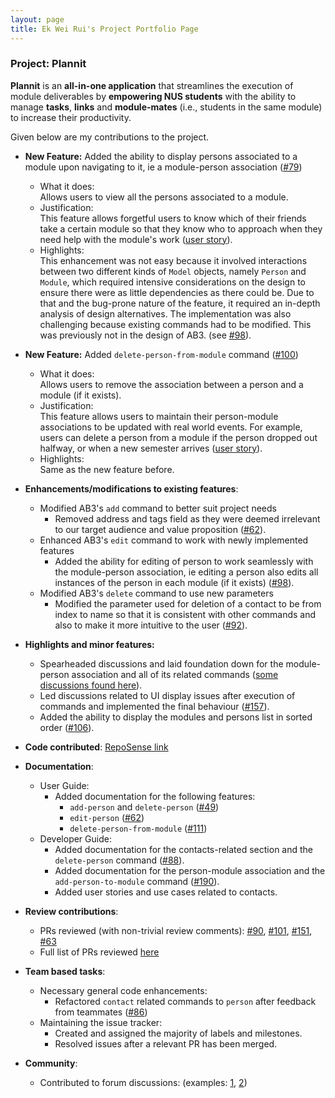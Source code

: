 ```yaml
---
layout: page
title: Ek Wei Rui's Project Portfolio Page
---
```


### Project: Plannit

**Plannit** is an **all-in-one application** that streamlines the execution of module
deliverables by **empowering NUS students** with the ability to manage **tasks**, **links** and
**module-mates** (i.e., students in the same module) to increase their productivity.

Given below are my contributions to the project.


* **New Feature:** Added the ability to display persons associated to a module upon navigating to it, ie a module-person
  association ([#79](https://github.com/AY2223S1-CS2103T-T10-1/tp/pull/79))
    * What it does: <br>
      Allows users to view all the persons associated to a module.
    * Justification: <br>
      This feature allows forgetful users to know which of their friends take a certain module so that they know who to
      approach when they need help with the module's work
      ([user story](https://github.com/AY2223S1-CS2103T-T10-1/tp/issues/80)).
    * Highlights: <br>
      This enhancement was not easy because it involved interactions between two
      different kinds of `Model` objects, namely `Person` and `Module`, which required intensive
      considerations on the design to ensure there were as little dependencies as there could be. Due to that and the
      bug-prone nature of the feature, it required an in-depth analysis of design alternatives. The implementation was
      also challenging because existing commands had to be modified. This was previously not in the design of AB3.
      (see [#98](https://github.com/AY2223S1-CS2103T-T10-1/tp/pull/98)).


* **New Feature:** Added `delete-person-from-module` command
  ([#100](https://github.com/AY2223S1-CS2103T-T10-1/tp/pull/100))
    * What it does: <br>
      Allows users to remove the association between a person and a module (if it exists).
    * Justification: <br>
      This feature allows users to maintain their person-module associations to be updated with real world events. For
      example, users can delete a person from a module if the person dropped out halfway, or when a new semester
      arrives ([user story](https://github.com/AY2223S1-CS2103T-T10-1/tp/issues/99)).
    * Highlights: <br>
      Same as the new feature before.


* **Enhancements/modifications to existing features**:
    * Modified AB3's `add` command to better suit project needs
        * Removed address and tags field as they were deemed irrelevant to our target audience and value proposition
          ([#62](https://github.com/AY2223S1-CS2103T-T10-1/tp/pull/62)).
    * Enhanced AB3's `edit` command to work with newly implemented features
        * Added the ability for editing of person to work seamlessly with the module-person association, ie editing a
          person also edits all instances of the person in each module (if it exists)
          ([#98](https://github.com/AY2223S1-CS2103T-T10-1/tp/pull/98)).
    * Modified AB3's `delete` command to use new parameters
        * Modified the parameter used for deletion of a contact to be from index to name so that it is consistent with
          other commands and also to make it more intuitive to the user
          ([#92](https://github.com/AY2223S1-CS2103T-T10-1/tp/pull/92)).


* **Highlights and minor features:**
    * Spearheaded discussions and laid foundation down for the module-person association and all of its related commands
      ([some discussions found here](https://github.com/AY2223S1-CS2103T-T10-1/tp/pull/79)).
    * Led discussions related to UI display issues after execution of commands and implemented the final behaviour
      ([#157](https://github.com/AY2223S1-CS2103T-T10-1/tp/pull/157)).
    * Added the ability to display the modules and persons list in sorted order
      ([#106](https://github.com/AY2223S1-CS2103T-T10-1/tp/pull/106)).


* **Code contributed**: [RepoSense link](https://nus-cs2103-ay2223s1.github.io/tp-dashboard/?search=ekweirui&breakdown=true)


* **Documentation**:
    * User Guide:
        * Added documentation for the following features:
            * `add-person` and `delete-person` ([#49](https://github.com/AY2223S1-CS2103T-T10-1/tp/pull/49))
            * `edit-person` ([#62](https://github.com/AY2223S1-CS2103T-T10-1/tp/pull/62))
            * `delete-person-from-module` ([#111](https://github.com/AY2223S1-CS2103T-T10-1/tp/pull/111))
    * Developer Guide:
        * Added documentation for the contacts-related section and the `delete-person` command
          ([#88](https://github.com/AY2223S1-CS2103T-T10-1/tp/pull/88)).
        * Added documentation for the person-module association and the `add-person-to-module` command
          ([#190](https://github.com/AY2223S1-CS2103T-T10-1/tp/pull/190)).
        * Added user stories and use cases related to contacts.


* **Review contributions**:
    * PRs reviewed (with non-trivial review comments):
      [#90](https://github.com/AY2223S1-CS2103T-T10-1/tp/pull/90),
      [#101](https://github.com/AY2223S1-CS2103T-T10-1/tp/pull/101),
      [#151](https://github.com/AY2223S1-CS2103T-T10-1/tp/pull/151),
      [#63](https://github.com/AY2223S1-CS2103T-T10-1/tp/pull/63)
    * Full list of PRs reviewed
      [here](https://github.com/AY2223S1-CS2103T-T10-1/tp/pulls?q=is%3Apr+reviewed-by%3Aekweirui)


* **Team based tasks**:
    * Necessary general code enhancements:
        * Refactored `contact` related commands to `person` after feedback from teammates
          ([#86](https://github.com/AY2223S1-CS2103T-T10-1/tp/pull/86))
    * Maintaining the issue tracker:
        * Created and assigned the majority of labels and milestones.
        * Resolved issues after a relevant PR has been merged.


* **Community**:
    * Contributed to forum discussions: (examples: [1](https://github.com/nus-cs2103-AY2223S1/forum/issues/370),
      [2](https://github.com/nus-cs2103-AY2223S1/forum/issues/389))
